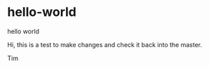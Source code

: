 # hello-world
hello world

Hi, this is a test to make changes and check it back into the master.

Tim
